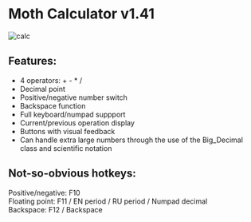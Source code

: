 # Moth Calculator v1.41 

![calc](https://github.com/javamoth/Moth_Calculator/assets/143262476/bbe9f7b9-14e9-4651-bac7-19a2efa70d9c)

## Features:
- 4 operators: + - * /
- Decimal point
- Positive/negative number switch
- Backspace function
- Full keyboard/numpad suppport
- Current/previous operation display
- Buttons with visual feedback
- Can handle extra large numbers through the use of the Big_Decimal class and scientific notation

## Not-so-obvious hotkeys: 

Positive/negative:  F10  
Floating point:     F11 / EN period / RU period / Numpad decimal  
Backspace:          F12 / Backspace  
